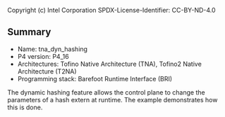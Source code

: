 
Copyright (c) Intel Corporation
SPDX-License-Identifier: CC-BY-ND-4.0


## Summary

* Name: tna_dyn_hashing
* P4 version: P4_16
* Architectures: Tofino Native Architecture (TNA), Tofino2 Native Architecture (T2NA)
* Programming stack: Barefoot Runtime Interface (BRI)

The dynamic hashing feature allows the control plane to change the parameters
of a hash extern at runtime. The example demonstrates how this is done.
